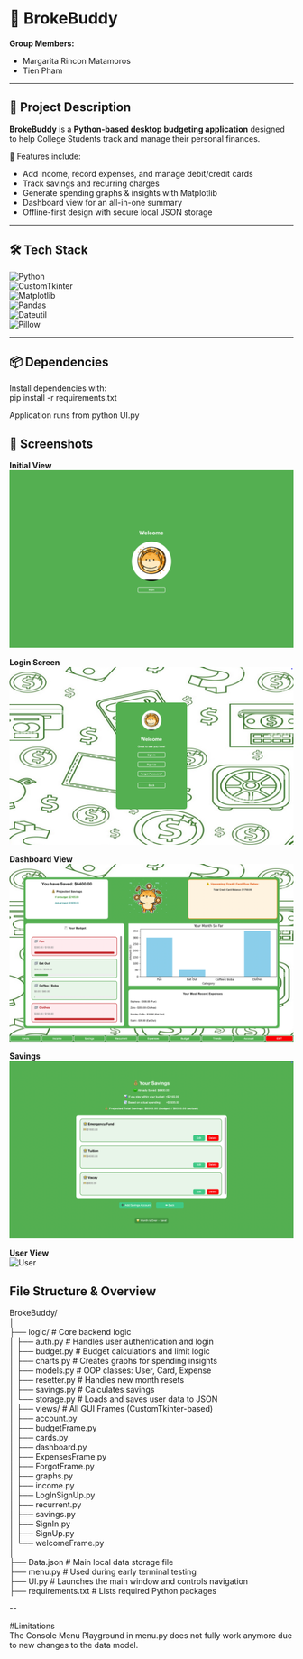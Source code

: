 # 💸 BrokeBuddy  

**Group Members:**  
- Margarita Rincon Matamoros  
- Tien Pham  

---

## 📖 Project Description  
**BrokeBuddy** is a **Python-based desktop budgeting application** designed to help College Students track and manage their personal finances.  

🔹 Features include:  
- Add income, record expenses, and manage debit/credit cards  
- Track savings and recurring charges  
- Generate spending graphs & insights with Matplotlib  
- Dashboard view for an all-in-one summary  
- Offline-first design with secure local JSON storage  

---

## 🛠️ Tech Stack  

![Python](https://img.shields.io/badge/Python-3776AB?logo=python&logoColor=white)  
![CustomTkinter](https://img.shields.io/badge/CustomTkinter-FF6F00?logo=python&logoColor=white)  
![Matplotlib](https://img.shields.io/badge/Matplotlib-11557c?logo=plotly&logoColor=white)  
![Pandas](https://img.shields.io/badge/Pandas-150458?logo=pandas&logoColor=white)  
![Dateutil](https://img.shields.io/badge/Python--dateutil-FFD43B?logo=python&logoColor=black)  
![Pillow](https://img.shields.io/badge/Pillow-3693F3?logo=python&logoColor=white)  

---

## 📦 Dependencies  

Install dependencies with:  
pip install -r requirements.txt

Application runs from 
			python UI.py


## 📸 Screenshots  

**Initial View**
![Start](Screenshots/BB_start.png) 

**Login Screen**  
![Login](Screenshots/BB_Login.png) 

**Dashboard View**  
![Dashboard](Screenshots/BB_Dashboard.png)  

**Savings**  
![Savings](Screenshots/BB_Income.png)  

**User View**  
![User](Screenshots/BB_User.png)  





## File Structure & Overview

BrokeBuddy/  
│  
├── logic/                 # Core backend logic  
│   ├── auth.py            # Handles user authentication and login  
│   ├── budget.py          # Budget calculations and limit logic  
│   ├── charts.py          # Creates graphs for spending insights  
│   ├── models.py          # OOP classes: User, Card, Expense  
│   ├── resetter.py        # Handles new month resets  
│   ├── savings.py         # Calculates savings  
│   └── storage.py         # Loads and saves user data to JSON  
│
├── views/                 # All GUI Frames (CustomTkinter-based)  
│   ├── account.py  
│   ├── budgetFrame.py  
│   ├── cards.py  
│   ├── dashboard.py  
│   ├── ExpensesFrame.py  
│   ├── ForgotFrame.py  
│   ├── graphs.py  
│   ├── income.py  
│   ├── LogInSignUp.py  
│   ├── recurrent.py  
│   ├── savings.py  
│   ├── SignIn.py  
│   ├── SignUp.py  
│   └── welcomeFrame.py  
│  
├── Data.json              # Main local data storage file  
├── menu.py                # Used during early terminal testing  
├── UI.py                  # Launches the main window and controls navigation  
├── requirements.txt       # Lists required Python packages  



--

#Limitations  
The Console Menu Playground in menu.py does not fully work anymore due to new changes to the data model.